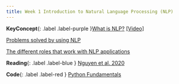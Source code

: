```yaml
---
title: Week 1 Introduction to Natural Language Processing (NLP)
---
```



**KeyConcept**{: .label .label-purple }[What is NLP?](../notes/whatsnlp)
   [[Video]](about.md)

[Problems solved by using NLP](#)

[The different roles that work with NLP applications](#)


**Reading**{: .label .label-blue } [Nguyen et al. 2020](https://www.frontiersin.org/articles/10.3389/frai.2020.00062/full)

**Code**{: .label .label-red } [Python Fundamentals](https://colab.research.google.com/drive/1sdB5wwl5o5t5HFfLSTQsTMupu5EDhWi6?usp=sharing) 
